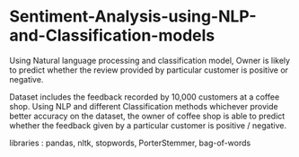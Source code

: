 # Sentiment-Analysis-using-NLP-and-Classification-models
Using Natural language processing and classification model, Owner is likely to predict whether the review provided by particular customer is positive or negative.

Dataset includes the feedback recorded by 10,000 customers at a coffee shop. Using NLP and different Classification methods whichever provide better accuracy on the dataset, the owner of coffee shop is able to predict whether the feedback given by a particular customer is positive / negative.  

libraries : pandas, nltk, stopwords, PorterStemmer, bag-of-words
